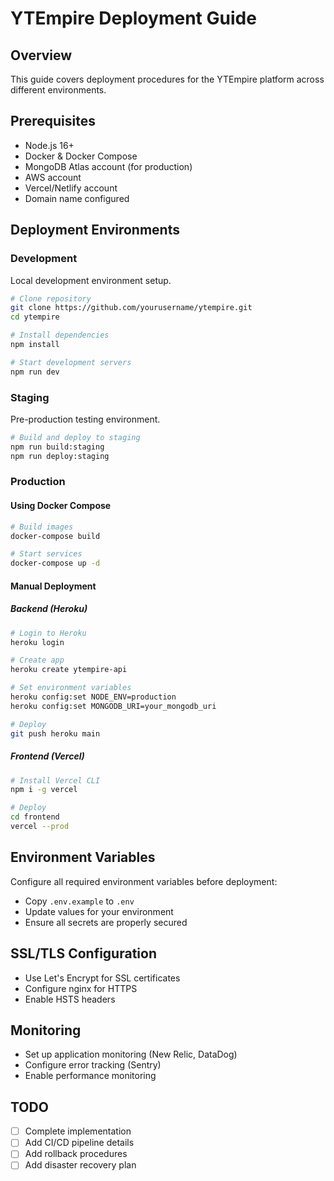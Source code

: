 # YTEmpire Deployment Guide

## Overview
This guide covers deployment procedures for the YTEmpire platform across different environments.

## Prerequisites
- Node.js 16+
- Docker & Docker Compose
- MongoDB Atlas account (for production)
- AWS account
- Vercel/Netlify account
- Domain name configured

## Deployment Environments

### Development
Local development environment setup.

```bash
# Clone repository
git clone https://github.com/yourusername/ytempire.git
cd ytempire

# Install dependencies
npm install

# Start development servers
npm run dev
```

### Staging
Pre-production testing environment.

```bash
# Build and deploy to staging
npm run build:staging
npm run deploy:staging
```

### Production

#### Using Docker Compose
```bash
# Build images
docker-compose build

# Start services
docker-compose up -d
```

#### Manual Deployment

##### Backend (Heroku)
```bash
# Login to Heroku
heroku login

# Create app
heroku create ytempire-api

# Set environment variables
heroku config:set NODE_ENV=production
heroku config:set MONGODB_URI=your_mongodb_uri

# Deploy
git push heroku main
```

##### Frontend (Vercel)
```bash
# Install Vercel CLI
npm i -g vercel

# Deploy
cd frontend
vercel --prod
```

## Environment Variables
Configure all required environment variables before deployment:
- Copy `.env.example` to `.env`
- Update values for your environment
- Ensure all secrets are properly secured

## SSL/TLS Configuration
- Use Let's Encrypt for SSL certificates
- Configure nginx for HTTPS
- Enable HSTS headers

## Monitoring
- Set up application monitoring (New Relic, DataDog)
- Configure error tracking (Sentry)
- Enable performance monitoring

## TODO
- [ ] Complete implementation
- [ ] Add CI/CD pipeline details
- [ ] Add rollback procedures
- [ ] Add disaster recovery plan